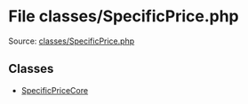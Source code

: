 File classes/SpecificPrice.php
=========

Source: [classes/SpecificPrice.php](https://github.com/PrestaShop/PrestaShop/blob/1.5.0.2/classes/SpecificPrice.php)


Classes
-------

* [SpecificPriceCore](class.SpecificPriceCore.md)

